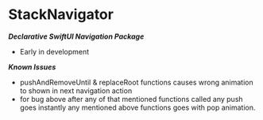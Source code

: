 # StackNavigator

***Declarative SwiftUI Navigation Package***

- Early in development


***Known Issues***

- pushAndRemoveUntil & replaceRoot functions causes wrong animation to shown in next navigation action
- for bug above after any of that mentioned functions called any push goes instantly any mentioned above functions goes with pop animation.

